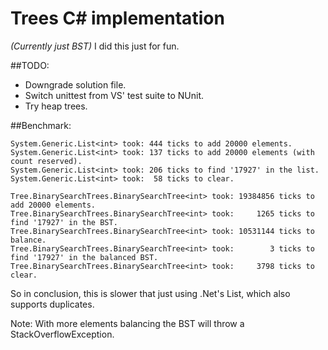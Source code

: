 # Trees C# implementation 
*(Currently just BST)*
I did this just for fun.

##TODO:
* Downgrade solution file.
* Switch unittest from VS' test suite to NUnit.
* Try heap trees.

##Benchmark:
```
System.Generic.List<int> took: 444 ticks to add 20000 elements.
System.Generic.List<int> took: 137 ticks to add 20000 elements (with count reserved).
System.Generic.List<int> took: 206 ticks to find '17927' in the list.
System.Generic.List<int> took:  58 ticks to clear.
 
Tree.BinarySearchTrees.BinarySearchTree<int> took: 19384856 ticks to add 20000 elements.
Tree.BinarySearchTrees.BinarySearchTree<int> took: 	   1265 ticks to find '17927' in the BST.
Tree.BinarySearchTrees.BinarySearchTree<int> took: 10531144 ticks to balance.
Tree.BinarySearchTrees.BinarySearchTree<int> took:        3 ticks to find '17927' in the balanced BST.
Tree.BinarySearchTrees.BinarySearchTree<int> took:     3798 ticks to clear.
```
So in conclusion, this is slower that just using .Net's List<T>, which also supports duplicates. 

Note: With more elements balancing the BST will throw a StackOverflowException.
